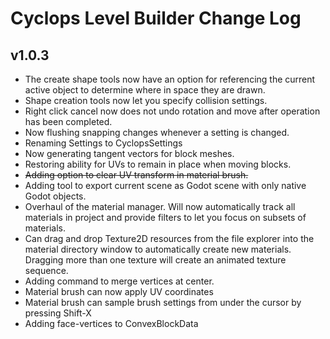 # Cyclops Level Builder Change Log


## v1.0.3
* The create shape tools now have an option for referencing the current active object to determine where in space they are drawn.
* Shape creation tools now let you specify collision settings.
* Right click cancel now does not undo rotation and move after operation has been completed.
* Now flushing snapping changes whenever a setting is changed.
* Renaming Settings to CyclopsSettings
* Now generating tangent vectors for block meshes.
* Restoring ability for UVs to remain in place when moving blocks.
* ~~Adding option to clear UV transform in material brush.~~
* Adding tool to export current scene as Godot scene with only native Godot objects.
* Overhaul of the material manager.  Will now automatically track all materials in project and provide filters to let you focus on subsets of materials.
* Can drag and drop Texture2D resources from the file explorer into the material directory window to automatically create new materials.  Dragging more than one texture will create an animated texture sequence.
* Adding command to merge vertices at center.
* Material brush can now apply UV coordinates
* Material brush can sample brush settings from under the cursor by pressing Shift-X
* Adding face-vertices to ConvexBlockData


